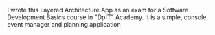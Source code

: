 I wrote this Layered Architecture App as an exam for a Software Development Basics course in "DpIT" Academy. 
It is a simple, console, event manager and planning application
